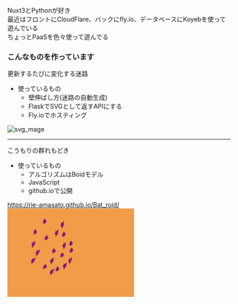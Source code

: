 Nuxt3とPythonが好き  
最近はフロントにCloudFlare、バックにfly.io、データベースにKoyebを使って遊んでいる  
ちょっとPaaSを色々使って遊んでる  

### こんなものを作っています  
更新するたびに変化する迷路
- 使っているもの
  - 壁伸ばし方(迷路の自動生成)
  - FlaskでSVGとして返すAPIにする
  - Fly.ioでホスティング   
 
![svg_mage](https://rieama.fly.dev/imgapi-mage/19.svg)

---
こうもりの群れもどき
- 使っているもの
  - アルゴリズムはBoidモデル
  - JavaScript
  - github.ioで公開

https://rie-amasato.github.io/Bat_roid/  
<img src="https://raw.githubusercontent.com/rie-amasato/Bat_roid/main/3E675A23-BCD0-445F-88A5-0C767BD47A50.jpeg" height=200>
